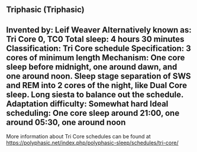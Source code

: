Triphasic (Triphasic)
-----------------------------------------------
**Invented by**: Leif Weaver
**Alternatively known as**: Tri Core 0, TC0
**Total sleep**: 4 hours 30 minutes
**Classification**: Tri Core schedule
**Specification**: 3 cores of minimum length
**Mechanism**: One core sleep before midnight, one around dawn, and one around noon. Sleep stage separation of SWS and REM into 2 cores of the night, like Dual Core sleep. Long siesta to balance out the schedule.
**Adaptation difficulty**: Somewhat hard
**Ideal scheduling**: One core sleep around 21:00, one around 05:30, one around noon
-----------------------------------------------
More information about Tri Core schedules can be found at <https://polyphasic.net/index.php/polyphasic-sleep/schedules/tri-core/>
